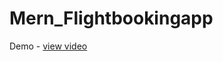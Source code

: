 # Mern_Flightbookingapp
Demo - <a href="https://drive.google.com/file/d/1HCzZ-xjre5ssY-Hpxb4uoHASIWB4rlvb/view">view video</a>
